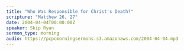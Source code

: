 ```yaml
---
title: "Who Was Responsible for Christ's Death?"
scripture: "Matthew 26, 27"
date: 2004-04-04T00:00:00Z
speaker: Skip Ryan
sermon_type: morning
audio: https://pcpcmorningsermons.s3.amazonaws.com/2004-04-04.mp3 
---
```



